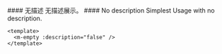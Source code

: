 <cn>
#### 无描述
无描述展示。
</cn>

<us>
#### No description
Simplest Usage with no description.
</us>

```vue
<template>
  <m-empty :description="false" />
</template>
```
